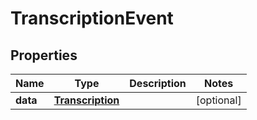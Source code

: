 

# TranscriptionEvent


## Properties

| Name | Type | Description | Notes |
|------------ | ------------- | ------------- | -------------|
|**data** | [**Transcription**](Transcription.md) |  |  [optional] |



